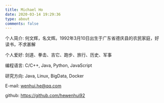 ```yaml
---
title: Michael Ho
date: 2020-03-14 19:29:36
type: about
comments: false
---
```

个人简介: 何文辉，名文辉。1992年3月10日出生于广东省德庆县的农民家庭，好读书，不求甚解

个人爱好: 剑道、拳击、吉它、跑步、旅行、历史、军事

编程语言: C/C++, Java, Python, JavaScript

研究方向: Java, Linux, BigData, Docker

E-mail: wenhui.he@qq.com

github: https://github.com/hewenhui92
